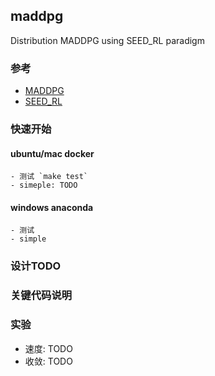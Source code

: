 ## maddpg
Distribution MADDPG using SEED_RL paradigm

### 参考
- [MADDPG](https://github.com/openai/maddpg)
- [SEED_RL](https://github.com/google-research/seed_rl)

### 快速开始
#### ubuntu/mac docker
    - 测试 `make test`
    - simeple: TODO
#### windows anaconda
    - 测试
    - simple

### 设计TODO

### 关键代码说明

### 实验
- 速度: TODO
- 收敛: TODO

